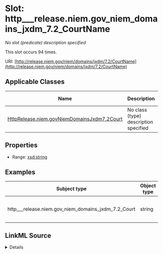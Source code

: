

# Slot: http___release.niem.gov_niem_domains_jxdm_7.2_CourtName


_No slot (predicate) description specified_






This slot occurs 94 times.


URI: [http://release.niem.gov/niem/domains/jxdm/7.2/CourtName](http://release.niem.gov/niem/domains/jxdm/7.2/CourtName)



<!-- no inheritance hierarchy -->





## Applicable Classes

| Name | Description | Modifies Slot |
| --- | --- | --- |
| [HttpRelease.niem.govNiemDomainsJxdm7.2Court](../classes/HttpRelease.niem.govNiemDomainsJxdm7.2Court.md) | No class (type) description specified |  yes  |







## Properties

* Range: [xsd:string](http://www.w3.org/2001/XMLSchema#string)






## Examples

| Subject type | Object type | Example subject | Example object | Occurrences |
| --- | --- | --- | --- | --- |
| http___release.niem.gov_niem_domains_jxdm_7.2_Court | string | scales:/Court/casd | District Court, S.D. California | 94 |




## LinkML Source

<details>

```yaml
name: http___release.niem.gov_niem_domains_jxdm_7.2_CourtName
annotations:
  count:
    tag: count
    value: 94
description: No slot (predicate) description specified
examples:
- object:
    example_object: District Court, S.D. California
    example_object_type: string
    example_predicate: http://release.niem.gov/niem/domains/jxdm/7.2/CourtName
    example_subject: scales:/Court/casd
    example_subject_type: http___release.niem.gov_niem_domains_jxdm_7.2_Court
from_schema: scales-kg
rank: 1000
slot_uri: http://release.niem.gov/niem/domains/jxdm/7.2/CourtName
alias: http___release.niem.gov_niem_domains_jxdm_7.2_CourtName
domain_of:
- http___release.niem.gov_niem_domains_jxdm_7.2_Court
range: string

```
</details>